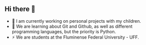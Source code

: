 ## Hi there 👋

- 🔭 I am currently working on personal projects with my children.
- 🌱 We are learning about Git and Github, as well as different programming languages, but the priority is Python.
- ⚡ We are students at the Fluminense Federal University - UFF.
